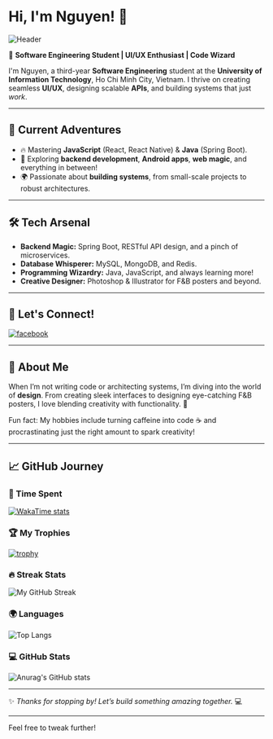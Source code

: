 # Hi, I'm Nguyen! 👋  

![Header](https://capsule-render.vercel.app/api?type=waving&color=gradient&height=250&section=header&text=Welcome%20to%20My%20World!&fontSize=40&fontColor=ffffff)

🚀 **Software Engineering Student | UI/UX Enthusiast | Code Wizard**  

I'm Nguyen, a third-year **Software Engineering** student at the **University of Information Technology**, Ho Chi Minh City, Vietnam. I thrive on creating seamless **UI/UX**, designing scalable **APIs**, and building systems that just *work*.  

---

## 🌟 Current Adventures  
- 🔥 Mastering **JavaScript** (React, React Native) & **Java** (Spring Boot).  
- 🌈 Exploring **backend development**, **Android apps**, **web magic**, and everything in between!  
- 🌍 Passionate about **building systems**, from small-scale projects to robust architectures.  

---

## 🛠️ Tech Arsenal  
- **Backend Magic:** Spring Boot, RESTful API design, and a pinch of microservices.  
- **Database Whisperer:** MySQL, MongoDB, and Redis.  
- **Programming Wizardry:** Java, JavaScript, and always learning more!  
- **Creative Designer:** Photoshop & Illustrator for F&B posters and beyond.  

---

## 🌟 Let's Connect!  
[![facebook](https://img.shields.io/badge/Facebook-1877F2?style=for-the-badge&logo=facebook&logoColor=white)](https://www.facebook.com/tran.nguyen.262468/)  

---

## 🎨 About Me  
When I’m not writing code or architecting systems, I’m diving into the world of **design**. From creating sleek interfaces to designing eye-catching F&B posters, I love blending creativity with functionality. 🎨  

Fun fact: My hobbies include turning caffeine into code ☕ and procrastinating just the right amount to spark creativity!  

---

## 📈 GitHub Journey  

### 🌱 Time Spent  
[![WakaTime stats](https://github-readme-stats.vercel.app/api/wakatime?username=NguyenIsHere&layout=compact&hide_border=true&theme=dracula)](https://github.com/anuraghazra/github-readme-stats)  

### 🏆 My Trophies  
[![trophy](https://github-profile-trophy.vercel.app/?username=NguyenIsHere&hide_border=true&theme=dracula&row=2&column=3&margin-w=15&margin-h=15)](https://github.com/ryo-ma/github-profile-trophy)  

### 🔥 Streak Stats  
<img src="https://github-readme-streak-stats.herokuapp.com/?user=NguyenIsHere&theme=dracula" alt="My GitHub Streak"/>  

### 🌍 Languages  
![Top Langs](https://github-readme-stats.vercel.app/api/top-langs/?username=NguyenIsHere&layout=compact&hide_border=true&theme=dracula&langs_count=8)  

### 💻 GitHub Stats  
![Anurag's GitHub stats](https://github-readme-stats.vercel.app/api?username=NguyenIsHere&show_icons=true&hide_border=true&theme=dracula&count_private=true&card_width=450)  

---

✨ *Thanks for stopping by! Let’s build something amazing together.* 💻  

---

Feel free to tweak further!